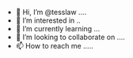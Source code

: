 - 👋 Hi, I’m @tesslaw ....
- 👀 I’m interested in ..
- 🌱 I’m currently learning ...
- 💞️ I’m looking to collaborate on ....
- 📫 How to reach me .....

<!---
tesslaw/tesslaw is a ✨ special ✨ repository because its `README.md` (this file) appears on your GitHub profile.
You can click the Preview link to take a look at your changes.
--->
